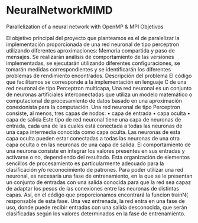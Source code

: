 # NeuralNetworkMIMD
Parallelization of a neural network with OpenMP & MPI
Objetivos

El objetivo principal del proyecto que planteamos es el de paralelizar la implementación proporcionada de una red neuronal de tipo perceptron utilizando diferentes aproximaciones: Memoria compartida y paso de mensajes.
Se realizarán análisis de comportamiento de las versiones implementadas, se ejecutarán utilizando diferentes configuraciones, se tomarán medidas correspondientes y se identificarán los diferentes problemas de rendimiento encontrados.
Descripción del problema
El código que facilitamos se corresponde a la implementación en lenguaje C de una red neuronal de tipo Perceptron multicapa,
Una red neuronal es un conjunto de neuronas artificiales interconectadas que utiliza un modelo matemático o computacional de procesamiento de datos basado en una aproximación conexionista para la computación. Una red neuronal de tipo Perceptron consiste, al menos, tres capas de nodos:
• capa de entrada
• capa oculta
• capa de salida
Este tipo de red neuronal tiene una capa de neuronas de entrada, cada una de las cuales está conectada a todas las neuronas de una capa intermedia conocida como capa oculta. Las neuronas de esta capa oculta pueden estar conectadas a todas las neuronas de una otra capa oculta o en las neuronas de una capa de salida.
El comportamiento de una neurona consiste en integrar los valores presentes en sus entradas y activarse o no, dependiendo del resultado. Esta organización de elementos sencillos de procesamiento es particularmente adecuado para la clasificación y/o reconocimiento de patrones.
Para poder utilizar una red neuronal, es necesaria una fase de entrenamiento, en la que se le presentan un conjunto de entradas con una salida conocida para que la red sea capaz de adaptar los pesos de las conexiones entre las neuronas de distintas capas. Así, en el código que proporcionamos encontrará la funcion trainN( responsable de esta fase. Una vez entrenada, la red entra en una fase de uso, donde puede recibir entradas con una salida desconocida, 
que serán clasificadas según los valores determinados en la fase de entrenamiento.
